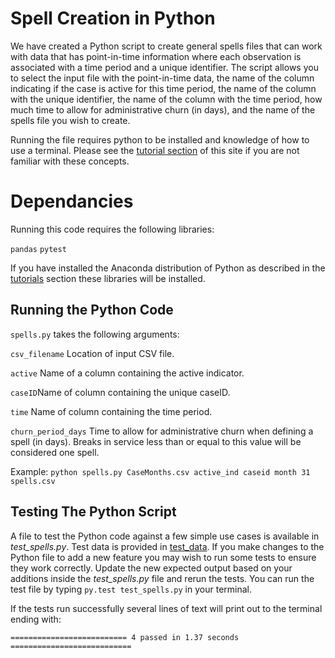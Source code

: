 # Spell Creation in Python
We have created a Python script to create general spells files that can work with data that has point-in-time information where each observation is associated with a time period and a unique identifier. The script allows you to select the input file with the point-in-time data, the name of the column indicating if the case is active for this time period, the name of the column with the unique identifier, the name of the column with the time period, how much time to allow for administrative churn (in days), and the name of the spells file you wish to create.

Running the file requires python to be installed and knowledge of how to use a terminal. Please see the [tutorial section](../tutorials/README.md) of this site if you are not familiar with these concepts.

# Dependancies
Running this code requires the following libraries:

`pandas`
`pytest`

If you have installed the Anaconda distribution of Python as described in the [tutorials](../tutorials/README.md) section these libraries will be installed.

## Running the Python Code
`spells.py` takes the following arguments:

`csv_filename` Location of input CSV file.

`active` Name of a column containing the active indicator.

`caseID`Name of column containing the unique caseID.

`time` Name of column containing the time period.

`churn_period_days` Time to allow for administrative churn when defining a spell (in days). Breaks in service less than or equal to this value will be considered one spell.


Example: `python spells.py CaseMonths.csv active_ind caseid month 31 spells.csv`


## Testing The Python Script
A file to test the Python code against a few simple use cases is available in *test_spells.py*. Test data is provided in  [test_data](https://github.com/chapinhall/FSSDC/tree/master/create_spells/test_data). If you make changes to the Python file to add a new feature you may wish to run some tests to ensure they work correctly. Update the new expected output based on your additions inside the *test_spells.py* file and rerun the tests. You can run the test file by typing `py.test test_spells.py` in your terminal.

If the tests run successfully several lines of text will print out to the terminal ending with:

```
========================== 4 passed in 1.37 seconds ===========================
```


